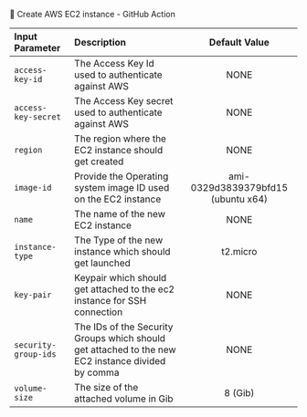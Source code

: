 🚀 Create AWS EC2 instance - GitHub Action

|   Input Parameter   |                                         Description                                               | Default Value |
| :---                |                                             :---                                                  | :---:         |
| `access-key-id`     | The Access Key Id used to authenticate against AWS                                                | NONE          |
| `access-key-secret` | The Access Key secret used to authenticate against AWS                                            | NONE          |
| `region`            | The region where the EC2 instance should get created                                              | NONE          |
| `image-id`          | Provide the Operating system image ID used on the EC2 instance                                    | ami-0329d3839379bfd15 (ubuntu x64)      |
| `name`              | The name of the new EC2 instance                                                                  | NONE          |
| `instance-type`     | The Type of the new instance which should get launched                                            | t2.micro      |
| `key-pair`          | Keypair which should get attached to the ec2 instance for SSH connection                          | NONE          |
| `security-group-ids`| The IDs of the Security Groups which should get attached to the new EC2 instance divided by comma | NONE          |
| `volume-size`       | The size of the attached volume in Gib                                                            | 8 (Gib)       |
